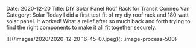 Date: 2020-12-20
Title: DIY Solar Panel Roof Rack for Transit Connec Van
Category: Solar
Today I did a first test fit of my diy roof rack and 180 watt solar panel.  It worked!  What a relief after so much back and forth trying to find the right components to make it all fit together securely.
<!---
[<img src="images/2020/2020-12-20 16-45-07.jpeg" width="400"/>](images/2020/2020-12-20 16-45-07.jpeg)
--->
![](/images/2020/2020-12-20 16-45-07.jpeg){: .image-process-500}